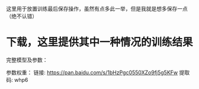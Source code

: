 这里用于放置训练最后保存操作，虽然有点多此一举，但是我就是想多保存一点（绝不认错）
# 下载，这里提供其中一种情况的训练结果

完整模型及参数：


参数权重：
链接: https://pan.baidu.com/s/1bHzPgc0550XZo9fj5g5KFw 提取码: whp6
